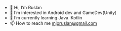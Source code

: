 - 👋 Hi, I’m Ruslan
- 👀 I’m interested in Android dev and GameDev(Unity)
- 🌱 I’m currently learning Java. Kotlin
- 📫 How to reach me mjoruslan@gmail.com
